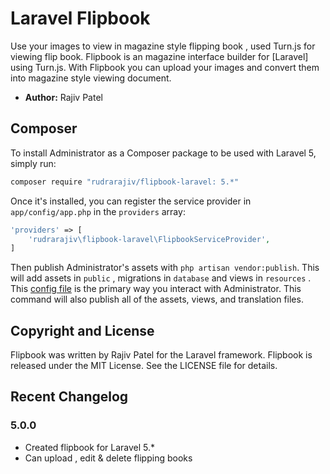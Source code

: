 # Laravel Flipbook

Use your images to view in magazine style flipping book , used Turn.js for viewing flip book.
Flipbook is an magazine interface builder for [Laravel] using Turn.js. With Flipbook you can upload your images and convert them into magazine style viewing document. 


- **Author:** Rajiv Patel




## Composer

To install Administrator as a Composer package to be used with Laravel 5, simply run:

```sh
composer require "rudrarajiv/flipbook-laravel: 5.*"
```

Once it's installed, you can register the service provider in `app/config/app.php` in the `providers` array:

```php
'providers' => [
	'rudrarajiv\flipbook-laravel\FlipbookServiceProvider',
]
```

Then publish Administrator's assets with `php artisan vendor:publish`. This will add assets in  `public` , migrations in `database` and views in `resources` . This [config file](http://administrator.frozennode.com/docs/configuration) is the primary way you interact with Administrator. This command will also publish all of the assets, views, and translation files.



## Copyright and License
Flipbook was written by Rajiv Patel for the Laravel framework.
Flipbook is released under the MIT License. See the LICENSE file for details.


## Recent Changelog


### 5.0.0
- Created flipbook for Laravel 5.* 
- Can upload , edit & delete flipping books